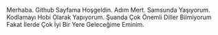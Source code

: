 Merhaba. Github Sayfama Hoşgeldin. Adım Mert. Samsunda Yaşıyorum. Kodlamayı Hobi Olarak Yapıyorum. Şuanda Çok Önemli Diller Bilmiyorum Fakat İlerde Çok İyi Bir Yere Geleceğime Eminim.
